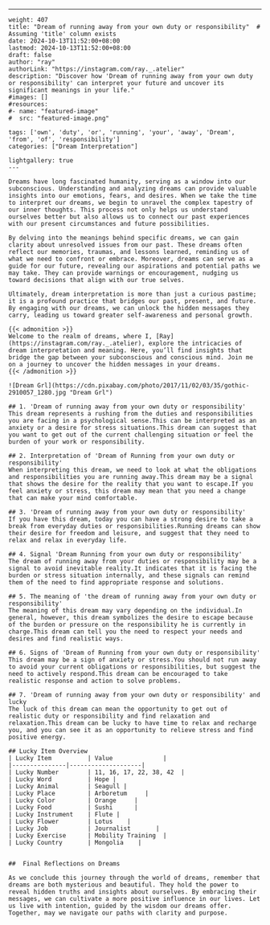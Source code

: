 ---
    weight: 407
    title: "Dream of running away from your own duty or responsibility"  # Assuming 'title' column exists
    date: 2024-10-13T11:52:00+08:00
    lastmod: 2024-10-13T11:52:00+08:00
    draft: false
    author: "ray"
    authorLink: "https://instagram.com/ray._.atelier"
    description: "Discover how 'Dream of running away from your own duty or responsibility' can interpret your future and uncover its significant meanings in your life."
    #images: []
    #resources:
    #- name: "featured-image"
    #  src: "featured-image.png"
    
    tags: ['own', 'duty', 'or', 'running', 'your', 'away', 'Dream', 'from', 'of', 'responsibility']
    categories: ["Dream Interpretation"]
    
    lightgallery: true
    ---
    
    Dreams have long fascinated humanity, serving as a window into our subconscious. Understanding and analyzing dreams can provide valuable insights into our emotions, fears, and desires. When we take the time to interpret our dreams, we begin to unravel the complex tapestry of our inner thoughts. This process not only helps us understand ourselves better but also allows us to connect our past experiences with our present circumstances and future possibilities.
    
    By delving into the meanings behind specific dreams, we can gain clarity about unresolved issues from our past. These dreams often reflect our memories, traumas, and lessons learned, reminding us of what we need to confront or embrace. Moreover, dreams can serve as a guide for our future, revealing our aspirations and potential paths we may take. They can provide warnings or encouragement, nudging us toward decisions that align with our true selves.
    
    Ultimately, dream interpretation is more than just a curious pastime; it is a profound practice that bridges our past, present, and future. By engaging with our dreams, we can unlock the hidden messages they carry, leading us toward greater self-awareness and personal growth.
    
    {{< admonition >}}
    Welcome to the realm of dreams, where I, [Ray](https://instagram.com/ray._.atelier), explore the intricacies of dream interpretation and meaning. Here, you’ll find insights that bridge the gap between your subconscious and conscious mind. Join me on a journey to uncover the hidden messages in your dreams.
    {{< /admonition >}}
    
    ![Dream Grl](https://cdn.pixabay.com/photo/2017/11/02/03/35/gothic-2910057_1280.jpg "Dream Grl")
    
    ## 1. 'Dream of running away from your own duty or responsibility'
    This dream represents a rushing from the duties and responsibilities you are facing in a psychological sense.This can be interpreted as an anxiety or a desire for stress situations.This dream can suggest that you want to get out of the current challenging situation or feel the burden of your work or responsibility.
    
    ## 2. Interpretation of 'Dream of Running from your own duty or responsibility'
    When interpreting this dream, we need to look at what the obligations and responsibilities you are running away.This dream may be a signal that shows the desire for the reality that you want to escape.If you feel anxiety or stress, this dream may mean that you need a change that can make your mind comfortable.
    
    ## 3. 'Dream of running away from your own duty or responsibility'
    If you have this dream, today you can have a strong desire to take a break from everyday duties or responsibilities.Running dreams can show their desire for freedom and leisure, and suggest that they need to relax and relax in everyday life.
    
    ## 4. Signal 'Dream Running from your own duty or responsibility'
    The dream of running away from your duties or responsibility may be a signal to avoid inevitable reality.It indicates that it is facing the burden or stress situation internally, and these signals can remind them of the need to find appropriate response and solutions.
    
    ## 5. The meaning of 'the dream of running away from your own duty or responsibility'
    The meaning of this dream may vary depending on the individual.In general, however, this dream symbolizes the desire to escape because of the burden or pressure on the responsibility he is currently in charge.This dream can tell you the need to respect your needs and desires and find realistic ways.
    
    ## 6. Signs of 'Dream of Running from your own duty or responsibility'
    This dream may be a sign of anxiety or stress.You should not run away to avoid your current obligations or responsibilities, but suggest the need to actively respond.This dream can be encouraged to take realistic response and action to solve problems.
    
    ## 7. 'Dream of running away from your own duty or responsibility' and lucky
    The luck of this dream can mean the opportunity to get out of realistic duty or responsibility and find relaxation and relaxation.This dream can be lucky to have time to relax and recharge you, and you can see it as an opportunity to relieve stress and find positive energy.
    
    ## Lucky Item Overview
    | Lucky Item          | Value              |
    |---------------|--------------------|
    | Lucky Number        | 11, 16, 17, 22, 38, 42  |
    | Lucky Word          | Hope |
    | Lucky Animal        | Seagull |
    | Lucky Place         | Arboretum     |
    | Lucky Color         | Orange     |
    | Lucky Food          | Sushi      |
    | Lucky Instrument    | Flute |
    | Lucky Flower        | Lotus    |
    | Lucky Job           | Journalist       |
    | Lucky Exercise      | Mobility Training  |
    | Lucky Country       | Mongolia    |
    
    
    ##  Final Reflections on Dreams
    
    As we conclude this journey through the world of dreams, remember that dreams are both mysterious and beautiful. They hold the power to reveal hidden truths and insights about ourselves. By embracing their messages, we can cultivate a more positive influence in our lives. Let us live with intention, guided by the wisdom our dreams offer. Together, may we navigate our paths with clarity and purpose.
    